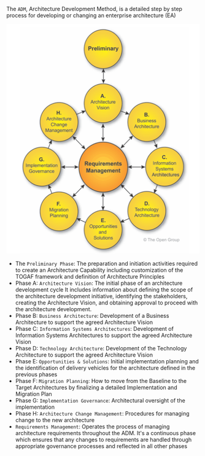 The `ADM`, Architecture Development Method, is a detailed step by step process for developing or changing an enterprise architecture (EA)

![adm](../../../assets/togaf/adm.png)

* The `Preliminary Phase`: The preparation and initiation activities required to create an Architecture Capability including customization of the TOGAF framework and definition of Architecture Principles
* Phase A: `Architecture Vision`: The initial phase of an architecture development cycle It includes information about defining the scope of the architecture development initiative, identifying the stakeholders, creating the Architecture Vision, and obtaining approval to proceed with the architecture development.
* Phase B: `Business Architecture`: Development of a Business Architecture to support the agreed Architecture Vision
* Phase C: `Information Systems Architectures`: Development of Information Systems Architectures to support the agreed Architecture Vision
* Phase D: `Technology Architecture`: Development of the Technology Architecture to support the agreed Architecture Vision
* Phase E: `Opportunities & Solutions`: Initial implementation planning and the identification of delivery vehicles for the architecture defined in the previous phases
* Phase F: `Migration Planning`: How to move from the Baseline to the Target Architectures by finalizing a detailed Implementation and Migration Plan
* Phase G: `Implementation Governance`: Architectural oversight of the implementation
* Phase H: `Architecture Change Management`:  Procedures for managing change to the new architecture
* `Requirements Management`: Operates the process of managing architecture requirements throughout the ADM. It's a continuous phase which ensures that any changes to requirements are handled through appropriate governance processes and reflected in all other phases
